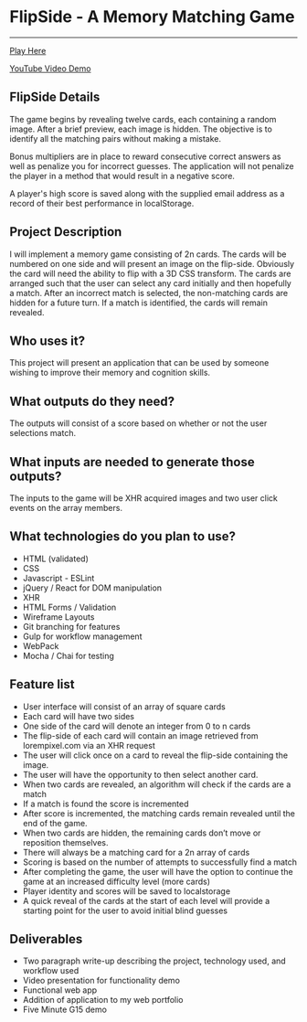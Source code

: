 # FlipSide - A Memory Matching Game
____
<a href="http://www.twilightfactor.com/assets/flipSide/index.html">Play Here</a>

<a href="https://youtu.be/5x90H1f82k4">YouTube Video Demo</a>

## FlipSide Details
The game begins by revealing twelve cards, each containing a random image. After
a brief preview, each image is hidden.  The objective is to identify all the
matching pairs without making a mistake.  

Bonus multipliers are in place to
reward consecutive correct answers as well as penalize you for incorrect guesses.
The application will not penalize the player in a method that would result in a negative score.

A player's high score is saved along with the supplied email address as a record of their best performance in localStorage.

## Project Description
I will implement a memory game consisting of 2n cards. The cards will be
numbered on one side and will present an image on  the flip-side. Obviously the
card will need the ability to flip with a 3D CSS transform.  The cards are
arranged such that the user can select any card initially and then hopefully
a match. After an incorrect match is selected,  the non-matching cards are hidden for a
future turn. If a match is identified, the cards will remain revealed.

## Who uses it?
This project will present an application that can be used by someone wishing to improve
their memory and cognition skills.

## What outputs do they need?
The outputs will consist of a score based on whether or not the user selections
match.

## What inputs are needed to generate those outputs?
The inputs to the game will be XHR acquired images and two user click events on
the array members.

## What technologies do you plan to use?
- HTML (validated)  
- CSS
- Javascript - ESLint  
- jQuery / React for DOM manipulation  
- XHR  
- HTML Forms / Validation  
- Wireframe Layouts  
- Git branching for features  
- Gulp for workflow management  
- WebPack
- Mocha / Chai for testing

## Feature list
- User interface will consist of an array of square cards  
- Each card will have two sides
- One side of the card will denote an integer from 0 to n cards
- The flip-side of each card will contain an image retrieved from lorempixel.com
via an XHR request
- The user will click once on a card to reveal the flip-side containing the image.
- The user will have the opportunity to then select another card.
- When two cards are revealed, an algorithm will check if the cards are a  match
- If a match is found the score is incremented
- After score is incremented, the matching cards remain revealed until the end of
the game.
- When two cards are hidden, the remaining cards don’t move or reposition
themselves.
- There will always be a matching card for a 2n array of cards
- Scoring is based on the number of attempts to successfully find a match
- After completing the game, the user will have the option to continue the game
at an increased difficulty level (more cards)
- Player identity and scores will be saved to localstorage
- A quick reveal of the cards at the start of each level will provide a starting
point for the user to avoid initial blind guesses

## Deliverables
- Two paragraph write-up describing the project, technology used, and workflow used
- Video presentation for functionality demo
- Functional web app
- Addition of application to my web portfolio
- Five Minute G15 demo
